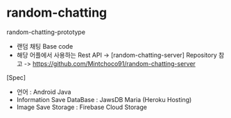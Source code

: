 # random-chatting
random-chatting-prototype

- 랜덤 채팅 Base code
- 해당 어플에서 사용하는 Rest API -> [random-chatting-server] Repository 참고
   -> https://github.com/Mintchoco91/random-chatting-server
 
[Spec]
- 언어 : Android Java
- Information Save DataBase : JawsDB Maria (Heroku Hosting)
- Image Save Storage : Firebase Cloud Storage
